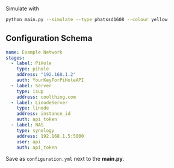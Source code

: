 <p align="center">
  <img src="https://github.com/soup-bowl/swan-monitor/assets/11209477/2ef83f8e-0a1f-4fa7-a863-c77a69ee1a2e" alt="" />
</p>

Simulate with

```bash
python main.py --simulate --type phatssd1608 --colour yellow
```

## Configuration Schema

```yml
name: Example Network
stages:
  - label: PiHole
    type: pihole
    address: "192.168.1.2"
    auth: YourKeyForPiHoleAPI
  - label: Server
    type: isup
    address: coolthing.com
  - label: LinodeServer
    type: linode
    address: instance_id
    auth: api_token
  - label: NAS
    type: synology
    address: 192.168.1.5:5000
    user: api
    auth: api_token
```

Save as `configuration.yml` next to the **main.py**. 
